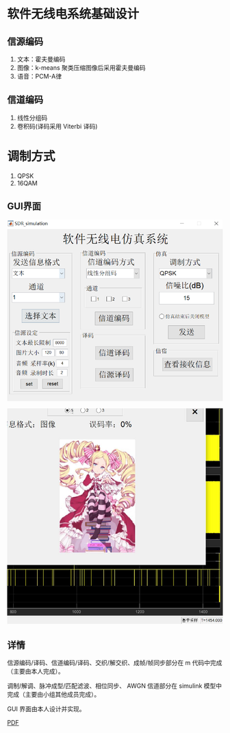 # 软件无线电系统基础设计

## 信源编码

1. 文本：霍夫曼编码
2. 图像：k-means 聚类压缩图像后采用霍夫曼编码
3. 语音：PCM-A律

## 信道编码

1. 线性分组码
2. 卷积码(译码采用 Viterbi 译码)

# 调制方式

1. QPSK
2. 16QAM

## GUI界面

![](SDR_GUI_ver2_2/data/gui.png)

![](SDR_GUI_ver2_2/data/test.png)

## 详情

信源编码/译码、信道编码/译码、交织/解交织、成帧/帧同步部分在 m 代码中完成（主要由本人完成）。

调制/解调、脉冲成型/匹配滤波、相位同步、 AWGN 信道部分在 simulink 模型中完成（主要由小组其他成员完成）。

GUI 界面由本人设计并实现。

<a href="https://github.com/BeiYazi0/SDR_simulation/blob/main/%E8%AE%BE%E8%AE%A1%E6%8A%A5%E5%91%8A.pdf" target="_blank">PDF</a>

